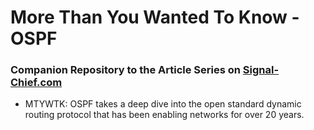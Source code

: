 # More Than You Wanted To Know - OSPF

### Companion Repository to the Article Series on [Signal-Chief.com](https://www.signal-chief.com)

- MTYWTK: OSPF takes a deep dive into the open standard dynamic routing protocol that has been enabling networks for over 20 years. 
